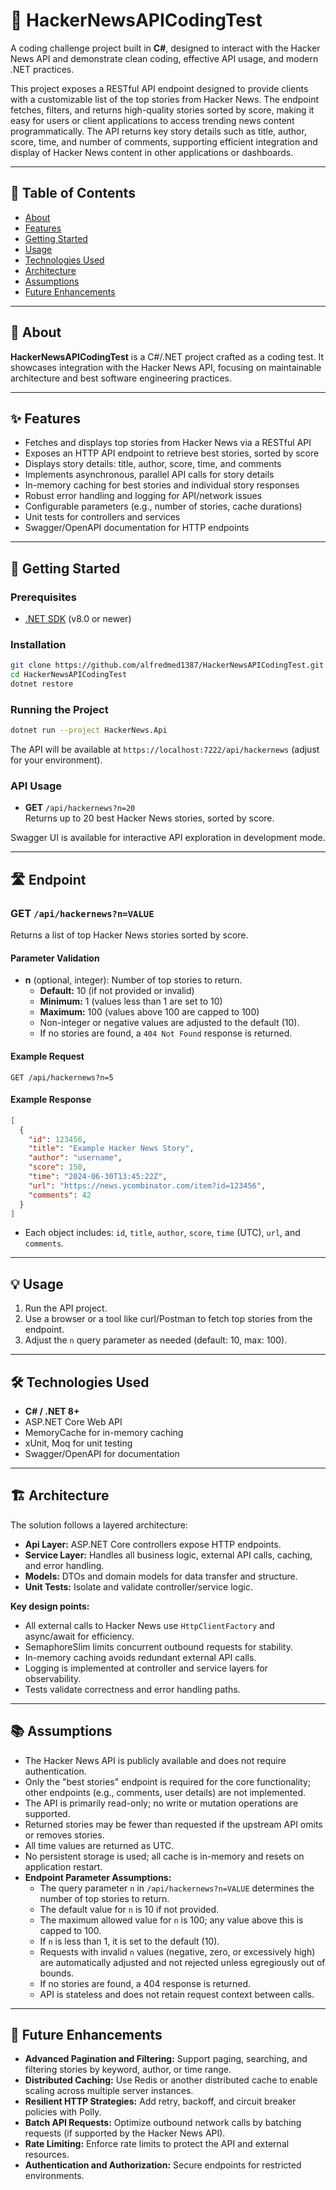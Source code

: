 # 🚀 HackerNewsAPICodingTest

A coding challenge project built in **C#**, designed to interact with the Hacker News API and demonstrate clean coding, effective API usage, and modern .NET practices.

This project exposes a RESTful API endpoint designed to provide clients with a customizable list of the top stories from Hacker News. The endpoint fetches, filters, and returns high-quality stories sorted by score, making it easy for users or client applications to access trending news content programmatically. The API returns key story details such as title, author, score, time, and number of comments, supporting efficient integration and display of Hacker News content in other applications or dashboards.

---

## 📝 Table of Contents

- [About](#about)
- [Features](#features)
- [Getting Started](#getting-started)
- [Usage](#usage)
- [Technologies Used](#technologies-used)
- [Architecture](#architecture)
- [Assumptions](#assumptions)
- [Future Enhancements](#future-enhancements)

---

## 📖 About

**HackerNewsAPICodingTest** is a C#/.NET project crafted as a coding test. It showcases integration with the Hacker News API, focusing on maintainable architecture and best software engineering practices.

---

## ✨ Features

- Fetches and displays top stories from Hacker News via a RESTful API
- Exposes an HTTP API endpoint to retrieve best stories, sorted by score
- Displays story details: title, author, score, time, and comments
- Implements asynchronous, parallel API calls for story details
- In-memory caching for best stories and individual story responses
- Robust error handling and logging for API/network issues
- Configurable parameters (e.g., number of stories, cache durations)
- Unit tests for controllers and services
- Swagger/OpenAPI documentation for HTTP endpoints

---

## 🚀 Getting Started

### Prerequisites

- [.NET SDK](https://dotnet.microsoft.com/download) (v8.0 or newer)

### Installation

```bash
git clone https://github.com/alfredmed1387/HackerNewsAPICodingTest.git
cd HackerNewsAPICodingTest
dotnet restore
```

### Running the Project

```bash
dotnet run --project HackerNews.Api
```

The API will be available at `https://localhost:7222/api/hackernews` (adjust for your environment).

### API Usage

- **GET** `/api/hackernews?n=20`  
  Returns up to 20 best Hacker News stories, sorted by score.

Swagger UI is available for interactive API exploration in development mode.

---

## 🛣️ Endpoint

### GET `/api/hackernews?n=VALUE`

Returns a list of top Hacker News stories sorted by score.

#### Parameter Validation

- **n** (optional, integer): Number of top stories to return.
  - **Default:** 10 (if not provided or invalid)
  - **Minimum:** 1 (values less than 1 are set to 10)
  - **Maximum:** 100 (values above 100 are capped to 100)
  - Non-integer or negative values are adjusted to the default (10).
  - If no stories are found, a `404 Not Found` response is returned.

#### Example Request

```http
GET /api/hackernews?n=5
```

#### Example Response

```json
[
  {
    "id": 123456,
    "title": "Example Hacker News Story",
    "author": "username",
    "score": 150,
    "time": "2024-06-30T13:45:22Z",
    "url": "https://news.ycombinator.com/item?id=123456",
    "comments": 42
  }
]
```

- Each object includes: `id`, `title`, `author`, `score`, `time` (UTC), `url`, and `comments`.

---

## 💡 Usage

1. Run the API project.
2. Use a browser or a tool like curl/Postman to fetch top stories from the endpoint.
3. Adjust the `n` query parameter as needed (default: 10, max: 100).

---

## 🛠️ Technologies Used

- **C# / .NET 8+**
- ASP.NET Core Web API
- MemoryCache for in-memory caching
- xUnit, Moq for unit testing
- Swagger/OpenAPI for documentation

---

## 🏗️ Architecture

The solution follows a layered architecture:
- **Api Layer:** ASP.NET Core controllers expose HTTP endpoints.
- **Service Layer:** Handles all business logic, external API calls, caching, and error handling.
- **Models:** DTOs and domain models for data transfer and structure.
- **Unit Tests:** Isolate and validate controller/service logic.

**Key design points:**
- All external calls to Hacker News use `HttpClientFactory` and async/await for efficiency.
- SemaphoreSlim limits concurrent outbound requests for stability.
- In-memory caching avoids redundant external API calls.
- Logging is implemented at controller and service layers for observability.
- Tests validate correctness and error handling paths.

---

## 📚 Assumptions

- The Hacker News API is publicly available and does not require authentication.
- Only the "best stories" endpoint is required for the core functionality; other endpoints (e.g., comments, user details) are not implemented.
- The API is primarily read-only; no write or mutation operations are supported.
- Returned stories may be fewer than requested if the upstream API omits or removes stories.
- All time values are returned as UTC.
- No persistent storage is used; all cache is in-memory and resets on application restart.
- **Endpoint Parameter Assumptions:**
  - The query parameter `n` in `/api/hackernews?n=VALUE` determines the number of top stories to return.
  - The default value for `n` is 10 if not provided.
  - The maximum allowed value for `n` is 100; any value above this is capped to 100.
  - If `n` is less than 1, it is set to the default (10).
  - Requests with invalid `n` values (negative, zero, or excessively high) are automatically adjusted and not rejected unless egregiously out of bounds.
  - If no stories are found, a 404 response is returned.
  - API is stateless and does not retain request context between calls.

---

## 🌱 Future Enhancements

- **Advanced Pagination and Filtering:** Support paging, searching, and filtering stories by keyword, author, or time range.
- **Distributed Caching:** Use Redis or another distributed cache to enable scaling across multiple server instances.
- **Resilient HTTP Strategies:** Add retry, backoff, and circuit breaker policies with Polly.
- **Batch API Requests:** Optimize outbound network calls by batching requests (if supported by the Hacker News API).
- **Rate Limiting:** Enforce rate limits to protect the API and external resources.
- **Authentication and Authorization:** Secure endpoints for restricted environments.

